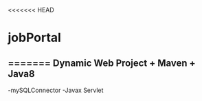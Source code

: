 <<<<<<< HEAD
# jobPortal
=======
Dynamic Web Project + Maven + Java8
-------
-mySQLConnector
-Javax Servlet

